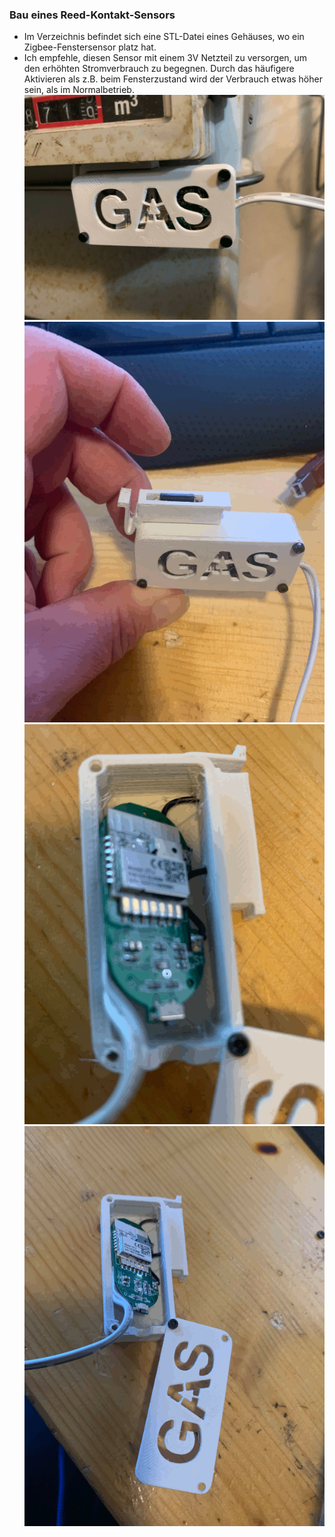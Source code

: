 ### Bau eines Reed-Kontakt-Sensors
- Im Verzeichnis befindet sich eine STL-Datei eines Gehäuses, wo ein Zigbee-Fenstersensor platz hat.
- Ich empfehle, diesen Sensor mit einem 3V Netzteil zu versorgen, um den erhöhten Stromverbrauch zu begegnen. Durch das häufigere Aktivieren als z.B. beim Fensterzustand wird der Verbrauch etwas höher sein, als im Normalbetrieb.
    ![pics\2023-02-04_16-59-06_903.gif](.pics\2023-02-04_16-59-06_903.gif)
    ![pics\2023-02-17_14-21-54_173.gif](.pics\2023-02-17_14-21-54_173.gif)
    ![pics\2023-02-17_14-22-52_338.gif](.pics\2023-02-17_14-22-52_338.gif)
    ![pics\2023-02-17_14-22-59_258.gif](.pics\2023-02-17_14-22-59_258.gif)
